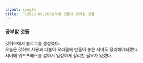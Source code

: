 ```yaml
---
layout: single
title:  “(2023.08.26)공부할 것들과 정리할 것들
---
```


<h3 id="공부할-것들">공부할 것들</h3>
<p>깃허브에서 블로그를 생성했다.<br>
오늘은 깃허브 사용과 더불어 오라클에 만들어 놓은 서버도 정리해야되겠다.<br>
서버에 워드프레스를 깔아서 일정하게 정리할 필요가 있겠다.</p>

